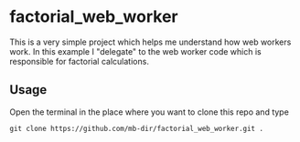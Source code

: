 # factorial_web_worker

This is a very simple project which helps me understand how web workers work.
In this example I "delegate" to the web worker code which is responsible for factorial calculations.

## Usage

Open the terminal in the place where you want to clone this repo and type

`git clone https://github.com/mb-dir/factorial_web_worker.git .`
 
